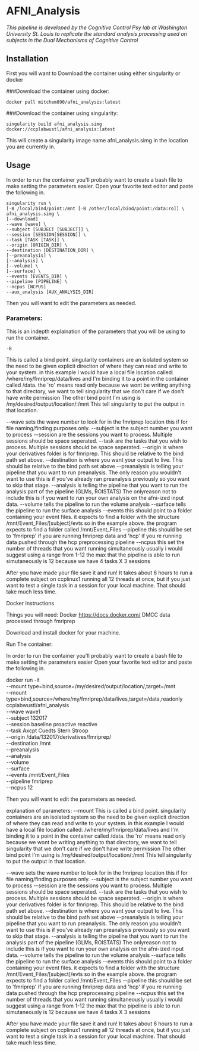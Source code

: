 # AFNI_Analysis

*This pipeline is developed by the Cognitive Control Psy lab at Washington University St. Louis to replicate the standard analysis processing used on subjects in the Dual Mechanisms of Cognitive Control*



## Installation
First you will want to Download the container using either singularity or docker

###Download the container using docker:

    docker pull mitchem890/afni_analysis:latest
   
###Download the container using singularity:

    singularity build afni_analysis.simg docker://ccplabwustl/afni_analysis:latest

This will create a singularity image name afni_analysis.simg in the location you are currently in.

## Usage

In order to run the container you'll probably want to create a bash file to make setting the parameters easier.
Open your favorite text editor and paste the following in.

```
singularity run \
[-B /local/bind/point:/mnt [-B /other/local/bind/point:/data:ro]] \
afni_analysis.simg \
[--download]
--wave [wave] \
--subject [SUBJECT [SUBJECT]] \
--session [SESSION[SESSION]] \
--task [TASK [TASK]] \
--origin [ORIGIN_DIR] \
--destination [DESTINATION_DIR] \
[--preanalysis] \
[--analysis] \
[--volume] \
[--surface] \
--events [EVENTS_DIR] \
--pipeline [PIPELINE] \
--ncpus [NCPUS]
--aux_analysis [AUX_ANALYSIS_DIR]
```

Then you will want to edit the parameters as needed.

### Parameters:
This is an indepth explaination of the parameters that you will be using to run the container.  

    -B

This is called a bind point. singularity containers are an isolated system so the need to be given explicit direction of where they can read and write to your system. in this example I would have a local file location called: 
/where/my/fmriprep/data/lives
and I'm binding it to a point in the container called /data.
the 'ro' means read only because we wont be writing anything to that directory, 
we want to tell singularity that we don't care if we don't have write permission
The other bind point I'm using is /my/desired/output/location/:/mnt
This tell singularity to put the output in that location.

--wave sets the wave number to look for in the fmriprep location this if for file naming/finding purposes only.
--subject is the subject number you want to process
--session are the sessions you want to process. Multiple sessions should be space seperated.
--task are the tasks that you wish to process. Multiple sessions should be space seperated.
--origin is where your derivatives folder is for fmriprep. This should be relative to the bind path set above.
--destination is where you want your output to live. This should be relative to the bind path set above 
--preanalysis is telling your pipeline that you want to run preanalysis. The only reason you wouldn't want to use this is if you've already ran preanalysis previously so you want to skip that stage.
--analysis is telling the pipeline that you want to run the analysis part of the pipeline (GLMs, ROISTATS) The onlyreason not to include this is if you want to run your own analysis on the afni-ized input data.
--volume tells the pipeline to run the volume analysis 
--surface tells the pipeline to run the surface analysis
--events this should point to a folder containing your event files. it expects to find a folder with the structure /mnt/Event_Files/[subject]/evts
so in the example above. the program expects to find a folder called /mnt/Event_Files
--pipeline this should be set to 'fmriprep' if you are running fmriprep data and 'hcp' if you re running data pushed through the hcp preprocessing pipeline
--ncpus this set the number of threads that you want running simultaneously usually i would suggest using a range from 1-12 the max that the pipeline is able to run simutaneously is 12 because we have 4 tasks X 3 sessions

After you have made your file save it and run!
It takes about 6 hours to run a complete subject on ccplinux1 running all 12 threads at once, but if you just want to test a single task in a session for your local machine. That should take much less time.



Docker Instructions

Things you will need:
Docker https://docs.docker.com/
DMCC data processed through fmriprep

Download and install docker for your machine. 

Run The container:

In order to run the container you'll probably want to create a bash file to make setting the parameters easier 
Open your favorite text editor and paste the following in.

docker run -it \
--mount type=bind,source=/my/desired/output/location/,target=/mnt \
--mount type=bind,source=/where/my/fmriprep/data/lives,target=/data,readonly \
ccplabwustl/afni_analysis \
--wave wave1 \
--subject 132017 \
--session baseline proactive reactive \
--task Axcpt Cuedts Stern Stroop \
--origin /data/132017/derivatives/fmriprep/ \
--destination /mnt \
--preanalysis \
--analysis \
--volume \
--surface \
--events /mnt/Event_Files \
--pipeline fmriprep \
--ncpus 12

Then you will want to edit the parameters as needed.

explanation of parameters:
--mount
This is called a bind point. singularity containers are an isolated system so the need to be given explicit direction of where they can read and write to your system. in this example I would have a local file location called: 
/where/my/fmriprep/data/lives
and I'm binding it to a point in the container called /data.
the 'ro' means read only because we wont be writing anything to that directory, 
we want to tell singularity that we don't care if we don't have write permission
The other bind point I'm using is /my/desired/output/location/:/mnt
This tell singularity to put the output in that location.

--wave sets the wave number to look for in the fmriprep location this if for file naming/finding purposes only.
--subject is the subject number you want to process
--session are the sessions you want to process. Multiple sessions should be space seperated.
--task are the tasks that you wish to process. Multiple sessions should be space seperated.
--origin is where your derivatives folder is for fmriprep. This should be relative to the bind path set above.
--destination is where you want your output to live. This should be relative to the bind path set above 
--preanalysis is telling your pipeline that you want to run preanalysis. The only reason you wouldn't want to use this is if you've already ran preanalysis previously so you want to skip that stage.
--analysis is telling the pipeline that you want to run the analysis part of the pipeline (GLMs, ROISTATS) The onlyreason not to include this is if you want to run your own analysis on the afni-ized input data.
--volume tells the pipeline to run the volume analysis 
--surface tells the pipeline to run the surface analysis
--events this should point to a folder containing your event files. it expects to find a folder with the structure /mnt/Event_Files/[subject]/evts
so in the example above. the program expects to find a folder called /mnt/Event_Files
--pipeline this should be set to 'fmriprep' if you are running fmriprep data and 'hcp' if you re running data pushed through the hcp preprocessing pipeline
--ncpus this set the number of threads that you want running simultaneously usually i would suggest using a range from 1-12 the max that the pipeline is able to run simutaneously is 12 because we have 4 tasks X 3 sessions

After you have made your file save it and run!
It takes about 6 hours to run a complete subject on ccplinux1 running all 12 threads at once, but if you just want to test a single task in a session for your local machine. That should take much less time.
